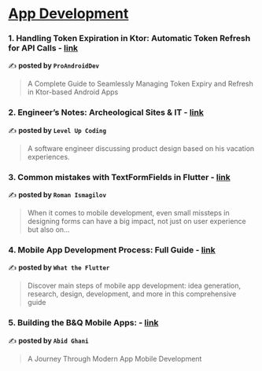 
<h1><a href=https://medium.com/tag/mobile-app-development/recommended target="_blank" rel="noopener noreferrer">App Development</a></h1>
<h3>1. Handling Token Expiration in Ktor: Automatic Token Refresh for API Calls - <a href="https://medium.com/proandroiddev/handling-token-expiration-in-ktor-automatic-token-refresh-for-api-calls-e79badd379dc" target="_blank" rel="noopener noreferrer">link</a></h3>

✍️ **posted by `ProAndroidDev`**

<blockquote>A Complete Guide to Seamlessly Managing Token Expiry and Refresh in Ktor-based Android Apps</blockquote>

<h3>2. Engineer’s Notes: Archeological Sites & IT - <a href="https://medium.com/gitconnected/engineers-notes-archeological-sites-it-597162e2d6b5" target="_blank" rel="noopener noreferrer">link</a></h3>

✍️ **posted by `Level Up Coding`**

<blockquote>A software engineer discussing product design based on his vacation experiences.</blockquote>

<h3>3. Common mistakes with TextFormFields in Flutter - <a href="https://medium.com/@pomis172/common-mistakes-with-textformfields-in-flutter-8adc8af1a9af" target="_blank" rel="noopener noreferrer">link</a></h3>

✍️ **posted by `Roman Ismagilov`**

<blockquote>When it comes to mobile development, even small missteps in designing forms can have a big impact, not just on user experience but also on…</blockquote>

<h3>4. Mobile App Development Process: Full Guide - <a href="https://medium.com/@flutterwtf/mobile-app-development-process-full-guide-652b884265c5" target="_blank" rel="noopener noreferrer">link</a></h3>

✍️ **posted by `What the Flutter`**

<blockquote>Discover main steps of mobile app development: idea generation, research, design, development, and more in this comprehensive guide</blockquote>

<h3>5. Building the B&Q Mobile Apps: - <a href="https://medium.com/@abid.ghani/building-the-b-q-mobile-apps-ce69ab593797" target="_blank" rel="noopener noreferrer">link</a></h3>

✍️ **posted by `Abid Ghani`**

<blockquote>A Journey Through Modern App Mobile Development</blockquote>

